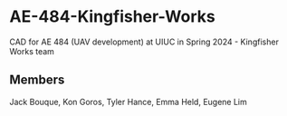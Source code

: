 # AE-484-Kingfisher-Works
CAD for AE 484 (UAV development) at UIUC in Spring 2024 - Kingfisher Works team

## Members
Jack Bouque, Kon Goros, Tyler Hance, Emma Held, Eugene Lim
